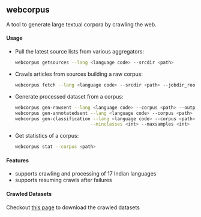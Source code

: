 ## webcorpus



A tool to generate large textual corpora by crawling the web.



#### Usage


* Pull the latest source lists from various aggregators:
  ```bash
  webcorpus getsources --lang <language code> --srcdir <path>
  ```

* Crawls articles from sources building a raw corpus:

  ```bash
  webcorpus fetch --lang <language code> --srcdir <path> --jobdir_root <path>  --output <path> 
  ```

* Generate processed dataset from a corpus:

  ```bash
  webcorpus gen-rawsent --lang <language code> --corpus <path> --output <path>
  webcorpus gen-annotatedsent --lang <language code> --corpus <path> --output <path>
  webcorpus gen-classification --lang <language code> --corpus <path> --output <path> \
                              --minclasses <int> --maxsamples <int>
  ```

* Get statistics of a corpus:

  ```bash
  webcorpus stat --corpus <path>
  ```



#### Features

* supports crawling and processing of 17 Indian languages
* supports resuming crawls after failures



#### Crawled Datasets

Checkout [this page](https://divkakwani.github.io/indian-corpora/) to download the crawled datasets





